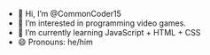 - 👋 Hi, I’m @CommonCoder15
- 👀 I’m interested in programming video games.
- 🌱 I’m currently learning JavaScript + HTML + CSS
- 😄 Pronouns: he/him

<!---
CommonCoder15/CommonCoder15 is a ✨ special ✨ repository because its `README.md` (this file) appears on your GitHub profile.
You can click the Preview link to take a look at your changes.
--->
